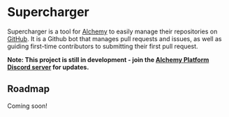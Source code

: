 # Supercharger

Supercharger is a tool for [Alchemy](https://alchemy.com) to easily manage their repositories on [GitHub](https://github.com/alchemyplatform). It is a Github bot that manages pull requests and issues, as well as guiding first-time contributors to submitting their first pull request.

**Note: This project is still in development - join the [Alchemy Platform Discord server](https://discord.gg/RbZtCrzWKY) for updates.**

## Roadmap

Coming soon!
